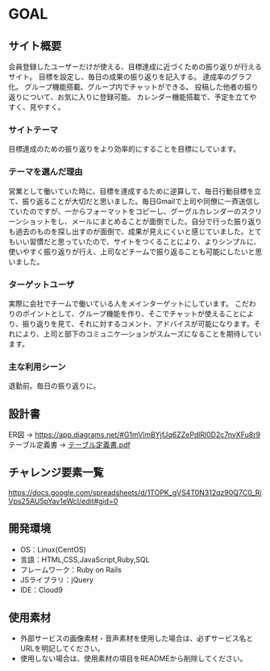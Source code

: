 
# GOAL

## サイト概要
会員登録したユーザーだけが使える、目標達成に近づくための振り返りが行えるサイト。
目標を設定し、毎日の成果の振り返りを記入する。
達成率のグラフ化。
グループ機能搭載、グループ内でチャットができる。
投稿した他者の振り返りについて、お気に入りに登録可能。
カレンダー機能搭載で、予定を立てやすく、見やすく。


### サイトテーマ
目標達成のための振り返りをより効率的にすることを目標にしています。


### テーマを選んだ理由
営業として働いていた時に、目標を達成するために逆算して、毎日行動目標を立て、振り返ることが大切だと思いました。毎日Gmailで上司や同僚に一斉送信していたのですが、一からフォーマットをコピーし、グーグルカレンダーのスクリーンショットをし、メールにまとめることが面倒でした。自分で行った振り返りも過去のものを探し出すのが面倒で、成果が見えにくいと感じていました。とてもいい習慣だと思っていたので、サイトをつくることにより、よりシンプルに、使いやすく振り返りが行え、上司などチームで振り返ることも可能にしたいと思いました。

### ターゲットユーザ
実際に会社でチームで働いている人をメインターゲットにしています。
こだわりのポイントとして、グループ機能を作り、そこでチャットが使えることにより、振り返りを見て、それに対するコメント、アドバイスが可能になります。それにより、上司と部下のコミュニケ―ションがスムーズになることを期待しています。

### 主な利用シーン
退勤前。毎日の振り返りに。

## 設計書
ER図 → https://app.diagrams.net/#G1mVlmBYjfJq6ZZePdlRl0D2c7nvXFu8r9
テーブル定義書 → [テーブル定義書.pdf](https://github.com/ayamiyokoi/Goal/files/6746308/default.pdf)

## チャレンジ要素一覧
https://docs.google.com/spreadsheets/d/1TOPK_gVS4T0N312qz90Q7C0_RiVps25AU5pYav1eWcI/edit#gid=0

## 開発環境
- OS：Linux(CentOS)
- 言語：HTML,CSS,JavaScript,Ruby,SQL
- フレームワーク：Ruby on Rails
- JSライブラリ：jQuery
- IDE：Cloud9

## 使用素材
- 外部サービスの画像素材・音声素材を使用した場合は、必ずサービス名とURLを明記してください。
- 使用しない場合は、使用素材の項目をREADMEから削除してください。
